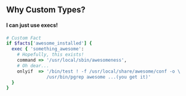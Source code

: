 ## Why Custom Types?

#### I can just use execs!

```ruby
# Custom Fact
if $facts['awesome_installed'] {
  exec { 'something_awesome':
    # Hopefully, this exists!
    command => '/usr/local/sbin/awesomeness',
    # Oh dear...
    onlyif  => '/bin/test ! -f /usr/local/share/awesome/conf -o \
               /usr/bin/pgrep awesome ...(you get it)'
  }
}
```
